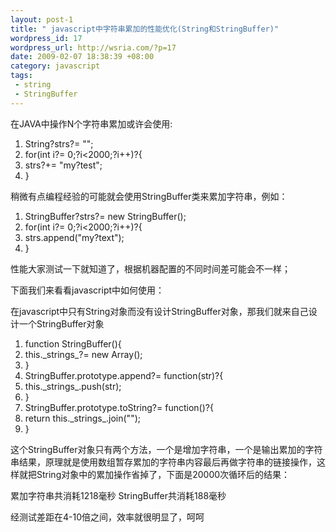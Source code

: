 ```yaml
--- 
layout: post-1
title: " javascript中字符串累加的性能优化(String和StringBuffer)"
wordpress_id: 17
wordpress_url: http://wsria.com/?p=17
date: 2009-02-07 18:38:39 +08:00
category: javascript
tags: 
 - string
 - StringBuffer
---
```

<p class="highlighter">在JAVA中操作N个字符串累加或许会使用:</p>

<div class="highlighter">
<ol class="highlighter-j">
	<li><span>String?strs?= </span><span class="string">""</span><span>;</span></li>
	<li class="alt"><span class="keyword">for</span><span>(</span><span class="keyword">int</span><span> i?= </span><span class="number">0</span><span>;?i&lt;</span><span class="number">2000</span><span>;?i++)?{</span></li>
	<li><span> strs?+= </span><span class="string">"my?test"</span><span>;</span></li>
	<li class="alt"><span>}</span></li>
</ol>
</div>
稍微有点编程经验的可能就会使用StringBuffer类来累加字符串，例如：

<!--more-->
<div class="highlighter">
<ol class="highlighter-j">
	<li><span>StringBuffer?strs?= </span><span class="keyword">new</span><span> StringBuffer();</span></li>
	<li class="alt"><span class="keyword">for</span><span>(</span><span class="keyword">int</span><span> i?= </span><span class="number">0</span><span>;?i&lt;</span><span class="number">2000</span><span>;?i++)?{</span></li>
	<li><span> strs.append(</span><span class="string">"my?text"</span><span>);</span></li>
	<li class="alt"><span>}</span></li>
</ol>
</div>
<span>性能大家测试一下就知道了，根据机器配置的不同时间差可能会不一样；</span>

<span>下面我们来看看javascript中如何使用：</span>

<span>在javascript中只有String对象而没有设计StringBuffer对象，那我们就来自己设计一个StringBuffer对象</span>
<div class="highlighter">
<ol class="highlighter-c">
	<li><span class="keyword">function</span><span> StringBuffer(){</span></li>
	<li class="alt"><span> </span><span class="keyword">this</span><span>._strings_?= </span><span class="keyword">new</span><span> Array();</span></li>
	<li><span>}</span></li>
	<li><span>StringBuffer.prototype.append?= </span><span class="keyword">function</span><span>(str)?{</span></li>
	<li class="alt"><span> </span><span class="keyword">this</span><span>._strings_.push(str);</span></li>
	<li><span>}</span></li>
	<li><span>StringBuffer.prototype.toString?= </span><span class="keyword">function</span><span>()?{</span></li>
	<li class="alt"><span> </span><span class="keyword">return</span><span> </span><span class="keyword">this</span><span>._strings_.join(</span><span class="string">""</span><span>);</span></li>
	<li><span>}</span></li>
</ol>
</div>
这个StringBuffer对象只有两个方法，一个是增加字符串，一个是输出累加的字符串结果，原理就是使用数组暂存累加的字符串内容最后再做字符串的链接操作，这样就把String对象中的累加操作省掉了，下面是20000次循环后的结果：

累加字符串共消耗1218毫秒
StringBuffer共消耗188毫秒

经测试差距在4-10倍之间，效率就很明显了，呵呵
